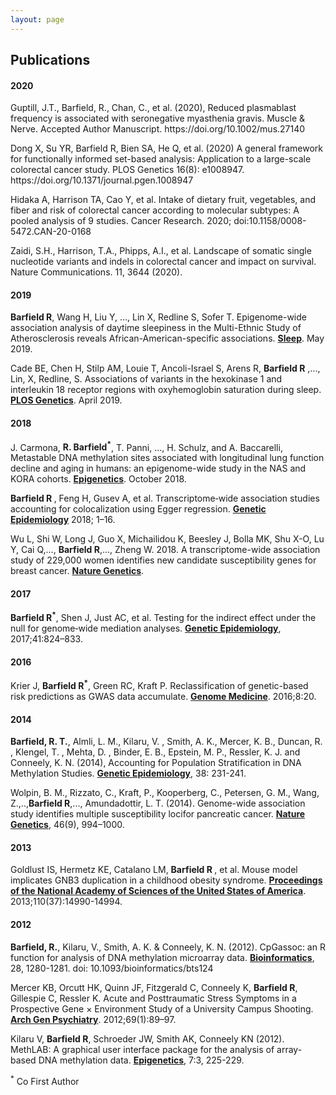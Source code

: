 ```yaml
---
layout: page
---
```

<html lang="en-us">
<h2> Publications

<h4 id="2021>2021</h4>

<p>Zhonghua Liu, Jincheng Shen, Richard Barfield, Joel Schwartz, Andrea A. Baccarelli & Xihong Lin (2021) Large-Scale Hypothesis Testing for Causal Mediation Effects with Applications in Genome-wide Epigenetic Studies, Journal of the American Statistical Association, DOI: 10.1080/01621459.2021.1914634 </p>

<p>Huyghe JR, Harrison TA, Bien SA, et al Genetic architectures of proximal and distal colorectal cancer are partly distinct Gut Published Online First: 25 February 2021. doi: 10.1136/gutjnl-2020-321534 </p>

<h4 id="2020">2020</h4>

<p>Guptill, J.T., Barfield, R., Chan, C., et al. (2020), Reduced plasmablast frequency is associated with seronegative myasthenia gravis. Muscle & Nerve. Accepted Author Manuscript. https://doi.org/10.1002/mus.27140</p>

<p>Dong X, Su YR, Barfield R, Bien SA, He Q, et al. (2020) A general framework for functionally informed set-based analysis: Application to a large-scale colorectal cancer study. PLOS Genetics 16(8): e1008947. https://doi.org/10.1371/journal.pgen.1008947</p>

<p>Hidaka A, Harrison TA, Cao Y, et al. Intake of dietary fruit, vegetables, and fiber and risk of colorectal cancer according to molecular subtypes: A pooled analysis of 9 studies. Cancer Research. 2020; doi:10.1158/0008-5472.CAN-20-0168</p>

<p>Zaidi, S.H., Harrison, T.A., Phipps, A.I., et al. Landscape of somatic single nucleotide variants and indels in colorectal cancer and impact on survival. Nature Communications. 11, 3644 (2020).</>


<h4 id="2019">2019</h4>

<p><b>Barfield R</b>, Wang H, Liu Y, …, Lin X, Redline S, Sofer T. Epigenome-wide association analysis of daytime sleepiness in the Multi-Ethnic Study of Atherosclerosis reveals African-American-specific associations. <a href="https://academic.oup.com/sleep/advance-article/doi/10.1093/sleep/zsz101/5492629"><b>Sleep</b></a>. May 2019.</p>

<p>Cade BE, Chen H, Stilp AM, Louie T, Ancoli-Israel S, Arens R, <b>Barfield R</b> ,..., Lin, X, Redline, S. Associations of variants in the hexokinase 1 and interleukin 18 receptor regions with oxyhemoglobin saturation during sleep. <a href="https://www.ncbi.nlm.nih.gov/pubmed/30990817"><b>PLOS Genetics</b></a>. April 2019.</p>

<h4 id="2018">2018</h4>

<p>J. Carmona, <b>R. Barfield<sup>*</sup></b>, T. Panni, ..., H. Schulz, and A. Baccarelli, Metastable DNA methylation sites associated with longitudinal lung function decline and aging in humans: an epigenome-wide study in the NAS and KORA cohorts. <a href="https://www.ncbi.nlm.nih.gov/pubmed/30343628"><b>Epigenetics</b></a>. October 2018. </p> 

<p><b>Barfield R </b>, Feng H, Gusev A, et al. Transcriptome‐wide association studies accounting for colocalization using Egger regression.  <a href="https://doi.org/10.1002/gepi.22131"><b>Genetic Epidemiology</b></a> 2018; 1–16.</p>

<p>Wu L, Shi W, Long J, Guo X, Michailidou K, Beesley J, Bolla MK, Shu X-O, Lu Y, Cai Q,..., <b>Barfield R</b>,..., Zheng W. 2018. A transcriptome-wide association study of 229,000 women identifies new candidate susceptibility genes for breast cancer. <a href="https://www.nature.com/articles/s41588-018-0132-x"><b>Nature Genetics</b></a>.<p>

<h4 id="2017">2017</h4>

<p><b>Barfield R<sup>*</sup></b>, Shen J, Just AC, et al. Testing for the indirect effect under the null for genome‐wide mediation analyses. <a href="https://doi.org/10.1002/gepi.22084"><b>Genetic Epidemiology</b></a>, 2017;41:824–833.</p>

<h4 id="2016">2016</h4>

<p>Krier J, <b>Barfield R<sup>*</sup></b>, Green RC, Kraft P. Reclassification of genetic-based risk predictions as GWAS data accumulate. <a href="http://doi.org/10.1186/s13073-016-0272-5"><b>Genome Medicine</b></a>. 2016;8:20.</p>

<h4 id="2014">2014</h4>

<p><b>Barfield, R. T.</b>, Almli, L. M., Kilaru, V. , Smith, A. K., Mercer, K. B., Duncan, R. , Klengel, T. , Mehta, D. , Binder, E. B., Epstein, M. P., Ressler, K. J. and Conneely, K. N. (2014), Accounting for Population Stratification in DNA Methylation Studies. <a href="https://doi.org/10.1002/gepi.21789"><b>Genetic Epidemiology</b></a>, 38: 231-241.</p>

<p>Wolpin, B. M., Rizzato, C., Kraft, P., Kooperberg, C., Petersen, G. M., Wang, Z.,..,<b>Barfield R</b>,..., Amundadottir, L. T. (2014). Genome-wide association study identifies multiple susceptibility locifor pancreatic cancer. <a href="http://doi.org/10.1038/ng.3052"><b>Nature Genetics</b></a>, 46(9), 994–1000.</p> 

<h4 id="2013">2013</h4>

<p>Goldlust IS, Hermetz KE, Catalano LM, <b>Barfield R </b>, et al. Mouse model implicates GNB3 duplication in a childhood obesity syndrome. <a href="http://doi.org/10.1073/pnas.1305999110"><b>Proceedings of the National Academy of Sciences of the United States of America</b></a>. 2013;110(37):14990-14994.</p>

<h4 id="2012">2012</h4>

<p><b>Barfield, R.</b>, Kilaru, V., Smith, A. K. & Conneely, K. N. (2012). CpGassoc: an R function for analysis of DNA methylation microarray data. <a href="https://academic.oup.com/bioinformatics/article/28/9/1280/312316"><b>Bioinformatics</b></a>, 28, 1280-1281. doi: 10.1093/bioinformatics/bts124</p> 

<p>Mercer KB, Orcutt HK, Quinn JF, Fitzgerald C, Conneely K, <b>Barfield R</b>, Gillespie C, Ressler K. Acute and Posttraumatic Stress Symptoms in a Prospective Gene × Environment Study of a University Campus Shooting. <a href="https://jamanetwork.com/journals/jamapsychiatry/fullarticle/1107439"><b>Arch Gen Psychiatry</b></a>. 2012;69(1):89–97.</p>

<p>Kilaru V, <b>Barfield R</b>, Schroeder JW, Smith AK, Conneely KN (2012). MethLAB: A graphical user interface package for the analysis of array-based DNA methylation data. <a href="https://doi.org/10.4161/epi.7.3.19284"><b>Epigenetics</b></a>, 7:3, 225-229.</p>



<sup>*</sup> Co First Author
